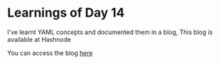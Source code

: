# Learnings of Day 14

I've learnt YAML concepts and documented them in a blog, This blog is available at Hashnode

You can access the blog <a href="https://syaamex.hashnode.dev/lets-begin-with-yaml" > here </a>










































